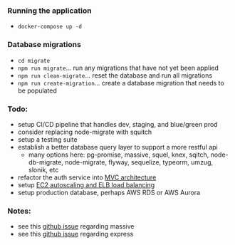 ### Running the application

- `docker-compose up -d`

### Database migrations

- `cd migrate`
- `npm run migrate`... run any migrations that have not yet been applied
- `npm run clean-migrate`... reset the database and run all migrations
- `npm run create-migration`... create a database migration that needs to be populated

### Todo:

- setup CI/CD pipeline that handles dev, staging, and blue/green prod
- consider replacing node-migrate with squitch
- setup a testing suite
- establish a better database query layer to support a more restful api
  - many options here: pg-promise, massive, squel, knex, sqitch, node-db-migrate, node-migrate, flyway, sequelize, typeorm, umzug, slonik, etc
- refactor the auth service into [MVC architecture](https://itnext.io/a-new-and-better-mvc-pattern-for-node-express-478a95b09155)
- setup [EC2 autoscaling and ELB load balancing](https://docs.aws.amazon.com/autoscaling/ec2/userguide/autoscaling-load-balancer.html)
- setup production database, perhaps AWS RDS or AWS Aurora

### Notes:

- see this [github issue](https://github.com/dmfay/massive-js/issues/663#issuecomment-459915014) regarding massive
- see this [github issue](https://github.com/brianc/node-postgres/issues/1151#issuecomment-461534295) regarding express

